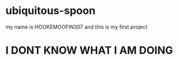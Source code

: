 # ubiquitous-spoon

my name is HOOKEMOOFIN307 and this is my first project

# I DONT KNOW WHAT I AM DOING 
